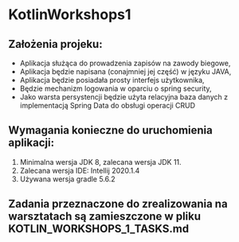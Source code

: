 # KotlinWorkshops1

## Założenia projeku:

- Aplikacja służąca do prowadzenia zapisów na zawody biegowe,
- Aplikacja będzie napisana (conajmniej jej część) w języku JAVA,
- Aplikacja będzie posiadała prosty interfejs użytkownika,
- Będzie mechanizm logowania w oparciu o spring security,
- Jako warsta persystencji będzie użyta relacyjna baza danych z implementacją Spring Data do obsługi operacji CRUD

## Wymagania konieczne do uruchomienia aplikacji:

1. Minimalna wersja JDK 8, zalecana wersja JDK 11.
2. Zalecana wersja IDE: Intellij 2020.1.4
3. Używana wersja gradle 5.6.2

## Zadania przeznaczone do zrealizowania na warsztatach są zamieszczone w pliku KOTLIN_WORKSHOPS_1_TASKS.md
